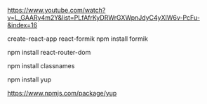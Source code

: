 https://www.youtube.com/watch?v=L_GAARy4m2Y&list=PLfAfrKyDRWrGXWpnJdyC4yXIW6v-PcFu-&index=16

create-react-app react-formik
npm install formik

npm install react-router-dom

npm install classnames

npm install yup

https://www.npmjs.com/package/yup
